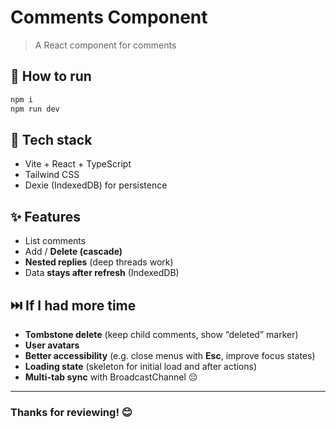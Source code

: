 # Comments Component

> A React component for comments

## 🚀 How to run

```bash
npm i
npm run dev
```

## 🧰 Tech stack

- Vite + React + TypeScript
- Tailwind CSS
- Dexie (IndexedDB) for persistence

## ✨ Features

- List comments
- Add / **Delete (cascade)**
- **Nested replies** (deep threads work)
- Data **stays after refresh** (IndexedDB)

## ⏭️ If I had more time

- **Tombstone delete** (keep child comments, show “deleted” marker)
- **User avatars**
- **Better accessibility** (e.g. close menus with **Esc**, improve focus states)
- **Loading state** (skeleton for initial load and after actions)
- **Multi-tab sync** with BroadcastChannel 😔

---

### Thanks for reviewing! 😊
